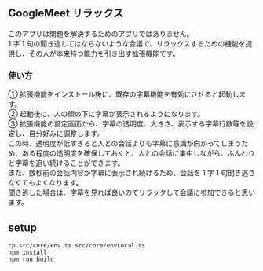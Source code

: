 ## GoogleMeet リラックス

このアプリは問題を解決するためのアプリではありません。  
1 字 1 句の聞き逃してはならないような会議で、リラックスするための機能を提供し、その人が本来持つ能力を引き出す拡張機能です。

### 使い方

① 拡張機能をインストール後に、既存の字幕機能を有効にさせると起動します。  
② 起動後に、人の顔の下に字幕が表示されるようになります。  
③ 拡張機能の設定画面から、字幕の透明度、大きさ、表示する字幕行数等を設定し、自分好みに調整します。  
この時、透明度が低すぎると人との会話よりも字幕に意識が向かってしまうため、ある程度の透明度を確保しておくと、人との会話に集中しながら、ふんわりと字幕を追い続けることができます。  
また、数秒前の会話内容が字幕に表示され続けるため、会話を 1 字 1 句聞き逃さなくてもよくなります。  
聞き逃した場合は、字幕を見れば良いのでリラックして会議に参加できると思います。

## setup

```
cp src/core/env.ts src/core/envLocal.ts
npm install
npm run build
```
